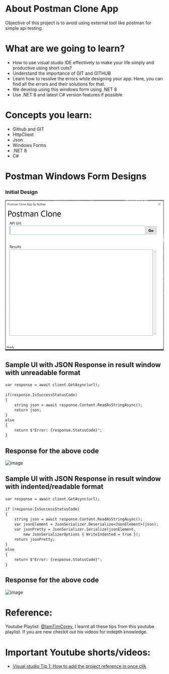 # About Postman Clone App
Objective of this project is to avoid using external tool like postman for simple api testing.

# What are we going to learn?
- How to use visual studio IDE effectively to make your life simply and productive using short cuts?
- Understand the importance of GIT and GITHUB
- Learn how to resolve the errors while designing your app. Here, you can find all the errors and their solutions for that.
- We develop using this windows form using .NET 8
- Use .NET 8 and latest C# version features if possible

# Concepts you learn:
- Github and GIT
- HttpClient
- Json
- Windows Forms
- .NET 8
- C#

# Postman Windows Form Designs
### Initial Design 
![PostMan Initial Clone App Design](Images/Postmanmainwindow.PNG "Postman Clone App Main Window")

## Sample UI with JSON Response in result window with unreadable format
```
var response = await client.GetAsync(url);

if(response.IsSuccessStatusCode)
{
    string json = await response.Content.ReadAsStringAsync();
    return json;
}
else
{
    return $"Error: {response.StatusCode}";
}
```
## Response for the above code
![image](https://github.com/nuthanm/postman-clone-app/assets/29816449/9e069329-0b39-47a7-9dda-ae3473419798)

## Sample UI with JSON Response in result window with indented/readable format
```
var response = await client.GetAsync(url);

if (response.IsSuccessStatusCode)
{
    string json = await response.Content.ReadAsStringAsync();
    var jsonElement = JsonSerializer.Deserialize<JsonElement>(json);
    var jsonPretty = JsonSerializer.Serialize(jsonElement,
        new JsonSerializerOptions { WriteIndented = true });
    return jsonPretty;
}
else
{
    return $"Error: {response.StatusCode}";
}
```
## Response for the above code
![image](https://github.com/nuthanm/postman-clone-app/assets/29816449/5e6d71d0-b679-4ee5-bd0a-7e6b16157441)

# Reference:
Youtube Playlist: [@IamTimCorey](https://www.youtube.com/playlist?list=PLLWMQd6PeGY3IxROaW7Hj8KFbRPg1x7mc),
I learnt all these tips from this youtube playlist. If you are new checkit out his videos for indepth knowledge.

# Important Youtube shorts/videos:
- [Visual studio Tip 1: How to add the project reference in once clik](https://www.youtube.com/shorts/QYp3q1D9Jds)
